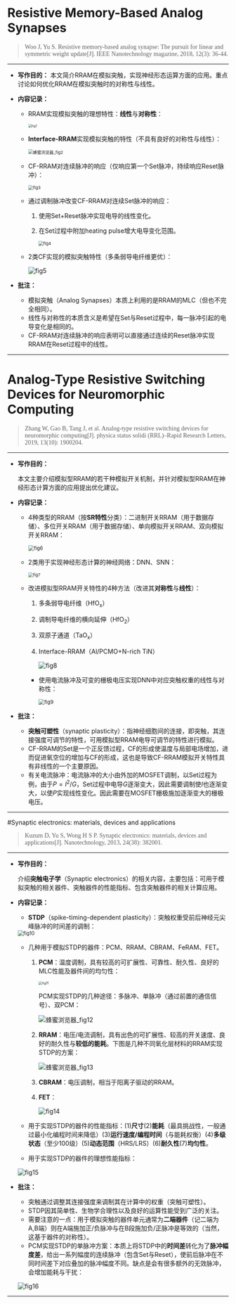 # Resistive Memory-Based Analog Synapses

><font face="Times New Roman" >Woo J, Yu S. Resistive memory-based analog synapse: The pursuit for linear and symmetric weight update[J]. IEEE Nanotechnology magazine, 2018, 12(3): 36-44.</font>
***
- **写作目的：**
  本文简介RRAM在模拟突触，实现神经形态运算方面的应用。重点讨论如何优化RRAM在模拟突触时的对称性与线性。

- **内容记录：**
    - RRAM实现模拟突触的理想特性：**线性**与**对称性**：
    
      <img src="https://raw.githubusercontent.com/posvirus/Image_storage/main/fig1.png" alt="fig1" style="zoom: 50%;" />
    
    - **Interface-RRAM**实现模拟突触的特性（不具有良好的对称性与线性）：
    
      <img src="https://raw.githubusercontent.com/posvirus/Image_storage/main/%E8%9C%82%E8%9C%9C%E6%B5%8F%E8%A7%88%E5%99%A8_fig2.png" alt="蜂蜜浏览器_fig2" style="zoom: 67%;" />
    
    - CF-RRAM对连续脉冲的响应（仅响应第一个Set脉冲，持续响应Reset脉冲）：
    
      <img src="https://raw.githubusercontent.com/posvirus/Image_storage/main/fig3.png" alt="fig3" style="zoom: 67%;" />
    
    - 通过调制脉冲改变CF-RRAM对连续Set脉冲的响应：
    
      1. 使用Set+Reset脉冲实现电导的线性变化。
    
      2. 在Set过程中附加heating pulse增大电导变化范围。
    
         <img src="https://raw.githubusercontent.com/posvirus/Image_storage/main/fig4.png" alt="fig4" style="zoom:67%;" />
    
    - 2类CF实现的模拟突触特性（多条弱导电纤维更优）：
    
      ![fig5](https://raw.githubusercontent.com/posvirus/Image_storage/main/fig5.png)

- **批注：**
  - 模拟突触（Analog Synapses）本质上利用的是RRAM的MLC（但也不完全相同）。
  - 线性与对称性的本质含义是希望在Set与Reset过程中，每一脉冲引起的电导变化是相同的。
  - CF-RRAM对连续脉冲的响应表明可以直接通过连续的Reset脉冲实现RRAM在Reset过程中的线性。

***

# Analog-Type Resistive Switching Devices for Neuromorphic Computing  

><font face="Times New Roman">Zhang W, Gao B, Tang J, et al. Analog‐type resistive switching devices for neuromorphic computing[J]. physica status solidi (RRL)–Rapid Research Letters, 2019, 13(10): 1900204.</font>
---
- **写作目的：**

  本文主要介绍模拟型RRAM的若干种模拟开关机制，并针对模拟型RRAM在神经形态计算方面的应用提出优化建议。

- **内容记录：**

  - 4种类型的RRAM（按**SR特性**分类）：二进制开关RRAM（用于数据存储）、多位开关RRAM（用于数据存储）、单向模拟开关RRAM、双向模拟开关RRAM：

    <img src="https://raw.githubusercontent.com/posvirus/Image_storage/main/fig6.png" alt="fig6" style="zoom:80%;" />

  - 2类用于实现神经形态计算的神经网络：DNN、SNN：

    <img src="https://raw.githubusercontent.com/posvirus/Image_storage/main/fig7.png" alt="fig7" style="zoom:67%;" />

  - 改进模拟型RRAM开关特性的4种方法（改进其**对称性**与**线性**）：

    1. 多条弱导电纤维（$\text{HfO}_\text{x}$）

    2. 调制导电纤维的横向延伸（$\text{HfO}_2$）
  
    3. 双原子通道（$\text{TaO}_\text{x}$）
  
    4. Interface-RRAM（$\text{Al/PCMO+N-rich TiN}$）
  
       ![fig8](https://raw.githubusercontent.com/posvirus/Image_storage/main/fig8.png)
  
    - 使用电流脉冲及可变的栅极电压实现DNN中对应突触权重的线性与对称性：
  
      <img src="https://raw.githubusercontent.com/posvirus/Image_storage/main/fig9.png" alt="fig9" style="zoom:80%;" />
  
- **批注：**

  - **突触可塑性**（synaptic plasticity）：指神经细胞间的连接，即突触，其连接强度可调节的特性，可用模拟型RRAM电导可调节的特性进行模拟。
  - CF-RRAM的Set是一个正反馈过程，CF的形成使温度与局部电场增加，进而促进氧空位的增加与CF的形成，这也是导致CF-RRAM模拟开关特性具有非线性的一个主要原因。
  - 有关电流脉冲：电流脉冲的大小由外加的MOSFET调制，以Set过程为例，由于$P=I^2/G$，Set过程中电导$G$逐渐变大，因此需要调制使$I$也逐渐变大，以使$P$实现线性变化。因此需要在MOSFET栅极施加逐渐变大的栅极电压。


---

#Synaptic electronics: materials, devices and applications  
><font face="Times New Roman">Kuzum D, Yu S, Wong H S P. Synaptic electronics: materials, devices and applications[J]. Nanotechnology, 2013, 24(38): 382001.</font>
---
- **写作目的：**

  介绍**突触电子学**（Synaptic electronics）的相关内容，主要包括：可用于模拟突触的相关器件、突触器件的性能指标、包含突触器件的相关计算应用。

- **内容记录：**

  - **STDP**（spike-timing-dependent plasticity）：突触权重受前后神经元尖峰脉冲的时间差的调制：

  <img src="https://raw.githubusercontent.com/posvirus/Image_storage/main/fig10.png" alt="fig10" style="zoom:80%;" />

  - 几种用于模拟STDP的器件：PCM、RRAM、CBRAM、FeRAM、FET。

    1. **PCM**：温度调制，具有较高的可扩展性、可靠性、耐久性、良好的MLC性能及器件间的均匀性：

       <img src="https://raw.githubusercontent.com/posvirus/Image_storage/main/fig11.png" alt="fig11" style="zoom:50%;" />

       PCM实现STDP的几种途径：多脉冲、单脉冲（通过前置的通信信号）、双PCM：

       ![蜂蜜浏览器_fig12](https://raw.githubusercontent.com/posvirus/Image_storage/main/%E8%9C%82%E8%9C%9C%E6%B5%8F%E8%A7%88%E5%99%A8_fig12.png)

    2. **RRAM**：电压/电流调制，具有出色的可扩展性、较高的开关速度、良好的耐久性与**较低的能耗**。下图是几种不同氧化层材料的RRAM实现STDP的方案：

       ![蜂蜜浏览器_fig13](https://raw.githubusercontent.com/posvirus/Image_storage/main/%E8%9C%82%E8%9C%9C%E6%B5%8F%E8%A7%88%E5%99%A8_fig13.png)

    3. **CBRAM**：电压调制，相当于阳离子驱动的RRAM。

    4. **FET**：

       ![fig14](https://raw.githubusercontent.com/posvirus/Image_storage/main/fig14.png)

  - 用于实现STDP的器件的性能指标：(1)**尺寸**(2)**能耗**（最具挑战性，一般通过最小化编程时间来降低）(3)**运行速度/编程时间**（与能耗权衡）(4)**多级状态**（至少100级）(5)**动态范围**（HRS/LRS）(6)**耐久性**(7)**均匀性**。
  - 用于实现STDP的器件的理想性能指标：

  ![fig15](https://raw.githubusercontent.com/posvirus/Image_storage/main/fig15.png)

- **批注：**

  - 突触通过调整其连接强度来调制其在计算中的权重（突触可塑性）。
  - STDP因其简单性、生物学合理性以及良好的运算性能受到广泛的关注。
  - 需要注意的一点：用于模拟突触的器件单元通常为**二端器件**（记二端为A,B端）则在A端施加正/负脉冲与在B段施加负/正脉冲是等效的（当然，这基于器件的对称性）。
  - PCM实现STDP的单脉冲方案：本质上将STDP中的**时间差**转化为了**脉冲幅度差**，给出一系列幅度的连续脉冲（包含Set与Reset），使前后脉冲在不同时间差下对应叠加的脉冲幅度不同。缺点是会有很多额外的无效脉冲，会增加能耗与干扰：

  ![fig16](https://raw.githubusercontent.com/posvirus/Image_storage/main/fig16.jpg)

---

